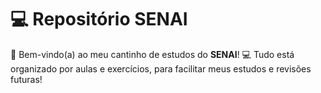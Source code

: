 # 💻 Repositório SENAI

🌟 Bem-vindo(a) ao meu cantinho de estudos do **SENAI**! 💻
Tudo está organizado por aulas e exercícios, para facilitar meus estudos e revisões futuras!
